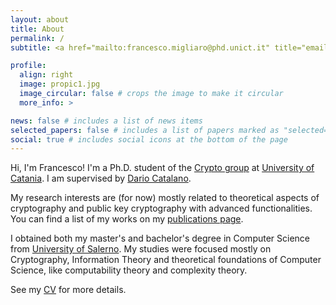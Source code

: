 ```yaml
---
layout: about
title: About
permalink: /
subtitle: <a href="mailto:francesco.migliaro@phd.unict.it" title="email"><i class="fas fa-envelope"></i></a> francesco.migliaro@phd.unict.it

profile:
  align: right
  image: propic1.jpg
  image_circular: false # crops the image to make it circular
  more_info: >

news: false # includes a list of news items
selected_papers: false # includes a list of papers marked as "selected={true}"
social: true # includes social icons at the bottom of the page
---
```


Hi, I'm Francesco! I'm a Ph.D. student of the [Crypto group](https://crypto.dmi.unict.it/) at [University of Catania](www.unict.it). 
I am supervised by [Dario Catalano](http://www.dmi.unict.it/catalano/).

My research interests are (for now) mostly related to theoretical aspects of cryptography and
public key cryptography with advanced functionalities. 
You can find a list of my works on my [publications page](/publications/).

I obtained both my master's and bachelor's degree in Computer Science from [University of Salerno](www.unisa.it). 
My studies were focused mostly on Cryptography, Information Theory and theoretical foundations of Computer Science, like computability theory and complexity theory.

See my [CV](/cv/) for more details.
